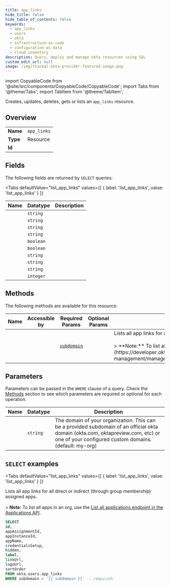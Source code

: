 ```yaml
--- 
title: app_links
hide_title: false
hide_table_of_contents: false
keywords:
  - app_links
  - users
  - okta
  - infrastructure-as-code
  - configuration-as-data
  - cloud inventory
description: Query, deploy and manage okta resources using SQL
custom_edit_url: null
image: /img/stackql-okta-provider-featured-image.png
---
```


import CopyableCode from '@site/src/components/CopyableCode/CopyableCode';
import Tabs from '@theme/Tabs';
import TabItem from '@theme/TabItem';

Creates, updates, deletes, gets or lists an <code>app_links</code> resource.

## Overview
<table><tbody>
<tr><td><b>Name</b></td><td><code>app_links</code></td></tr>
<tr><td><b>Type</b></td><td>Resource</td></tr>
<tr><td><b>Id</b></td><td><CopyableCode code="okta.users.app_links" /></td></tr>
</tbody></table>

## Fields

The following fields are returned by `SELECT` queries:

<Tabs
    defaultValue="list_app_links"
    values={[
        { label: 'list_app_links', value: 'list_app_links' }
    ]}
>
<TabItem value="list_app_links">

<table>
<thead>
    <tr>
    <th>Name</th>
    <th>Datatype</th>
    <th>Description</th>
    </tr>
</thead>
<tbody>
<tr>
    <td><CopyableCode code="id" /></td>
    <td><code>string</code></td>
    <td></td>
</tr>
<tr>
    <td><CopyableCode code="appAssignmentId" /></td>
    <td><code>string</code></td>
    <td></td>
</tr>
<tr>
    <td><CopyableCode code="appInstanceId" /></td>
    <td><code>string</code></td>
    <td></td>
</tr>
<tr>
    <td><CopyableCode code="appName" /></td>
    <td><code>string</code></td>
    <td></td>
</tr>
<tr>
    <td><CopyableCode code="credentialsSetup" /></td>
    <td><code>boolean</code></td>
    <td></td>
</tr>
<tr>
    <td><CopyableCode code="hidden" /></td>
    <td><code>boolean</code></td>
    <td></td>
</tr>
<tr>
    <td><CopyableCode code="label" /></td>
    <td><code>string</code></td>
    <td></td>
</tr>
<tr>
    <td><CopyableCode code="linkUrl" /></td>
    <td><code>string</code></td>
    <td></td>
</tr>
<tr>
    <td><CopyableCode code="logoUrl" /></td>
    <td><code>string</code></td>
    <td></td>
</tr>
<tr>
    <td><CopyableCode code="sortOrder" /></td>
    <td><code>integer</code></td>
    <td></td>
</tr>
</tbody>
</table>
</TabItem>
</Tabs>

## Methods

The following methods are available for this resource:

<table>
<thead>
    <tr>
    <th>Name</th>
    <th>Accessible by</th>
    <th>Required Params</th>
    <th>Optional Params</th>
    <th>Description</th>
    </tr>
</thead>
<tbody>
<tr>
    <td><a href="#list_app_links"><CopyableCode code="list_app_links" /></a></td>
    <td><CopyableCode code="select" /></td>
    <td><a href="#parameter-subdomain"><code>subdomain</code></a></td>
    <td></td>
    <td>Lists all app links for all direct or indirect (through group membership) assigned apps.<br /><br />&gt; **Note:** To list all apps in an org, use the [List all applications endpoint in the Applications API](https://developer.okta.com/docs/apihttps://developer.okta.com/docs/apihttps://developer.okta.com/docs/apihttps://developer.okta.com/docs/api/openapi/okta-management/management/tag/Application/#tag/Application/operation/listApplications).</td>
</tr>
</tbody>
</table>

## Parameters

Parameters can be passed in the `WHERE` clause of a query. Check the [Methods](#methods) section to see which parameters are required or optional for each operation.

<table>
<thead>
    <tr>
    <th>Name</th>
    <th>Datatype</th>
    <th>Description</th>
    </tr>
</thead>
<tbody>
<tr id="parameter-subdomain">
    <td><CopyableCode code="subdomain" /></td>
    <td><code>string</code></td>
    <td>The domain of your organization. This can be a provided subdomain of an official okta domain (okta.com, oktapreview.com, etc) or one of your configured custom domains. (default: my-org)</td>
</tr>
</tbody>
</table>

## `SELECT` examples

<Tabs
    defaultValue="list_app_links"
    values={[
        { label: 'list_app_links', value: 'list_app_links' }
    ]}
>
<TabItem value="list_app_links">

Lists all app links for all direct or indirect (through group membership) assigned apps.<br /><br />&gt; **Note:** To list all apps in an org, use the [List all applications endpoint in the Applications API](https://developer.okta.com/docs/apihttps://developer.okta.com/docs/apihttps://developer.okta.com/docs/apihttps://developer.okta.com/docs/api/openapi/okta-management/management/tag/Application/#tag/Application/operation/listApplications).

```sql
SELECT
id,
appAssignmentId,
appInstanceId,
appName,
credentialsSetup,
hidden,
label,
linkUrl,
logoUrl,
sortOrder
FROM okta.users.app_links
WHERE subdomain = '{{ subdomain }}' -- required;
```
</TabItem>
</Tabs>
